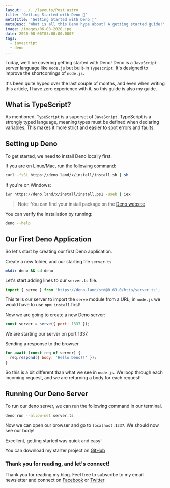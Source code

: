 ```yaml
---
layout: ../../layouts/Post.astro
title: 'Getting Started with Deno 🦕'
metaTitle: 'Getting Started with Deno 🦕'
metaDesc: 'What is all this Deno hype about? A getting started guide!'
image: /images/06-08-2020.jpg
date: 2020-08-06T03:00:00.000Z
tags:
  - javascript
  - deno
---
```


Today, we'll be covering getting started with Deno! Deno is a `JavaScript` server language like `node.js` but built-in `Typescript`.
It's designed to improve the shortcomings of `node.js`.

It's been quite hyped over the last couple of months, and even when writing this article, I have zero experience with it, so this guide is also my guide.

## What is TypeScript?

As mentioned, `TypeScript` is a superset of `JavaScript`. TypeScript is a strongly typed language, meaning types must be defined when declaring variables. This makes it more strict and easier to spot errors and faults.

## Setting up Deno

To get started, we need to install Deno locally first.

If you are on Linux/Mac, run the following command:

```bash
curl -fsSL https://deno.land/x/install/install.sh | sh
```

If you're on Windows:

```bash
iwr https://deno.land/x/install/install.ps1 -useb | iex
```

> Note: You can find your install package on the [Deno website](https://deno.land/)

You can verify the installation by running:

```bash
deno --help
```

## Our First Deno Application

So let's start by creating our first Deno application.

Create a new folder, and our starting file `server.ts`

```bash
mkdir deno && cd deno
```

Let's start adding lines to our `server.ts` file.

```js
import { serve } from 'https://deno.land/std@0.63.0/http/server.ts';
```

This tells our server to import the `serve` module from a URL; in `node.js` we would have to use `npm install` first!

Now we are going to create a new Deno server:

```js
const server = serve({ port: 1337 });
```

We are starting our server on port 1337.

Sending a response to the browser

```js
for await (const req of server) {
  req.respond({ body: 'Hello Deno!!' });
}
```

So this is a bit different than what we see in `node.js`.
We loop through each incoming request, and we are returning a body for each request!

## Running Our Deno Server

To run our deno server, we can run the following command in our terminal.

```bash
deno run --allow-net server.ts
```

Now we can open our browser and go to `localhost:1337`. We should now see our body!

Excellent, getting started was quick and easy!

You can download my starter project on [GitHub](https://github.com/rebelchris/deno)

### Thank you for reading, and let's connect!

Thank you for reading my blog. Feel free to subscribe to my email newsletter and connect on [Facebook](https://www.facebook.com/DailyDevTipsBlog) or [Twitter](https://twitter.com/DailyDevTips1)
